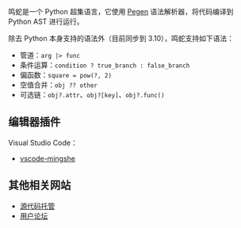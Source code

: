 鸣蛇是一个 Python 超集语言，它使用 [Pegen](https://github.com/we-like-parsers/pegen) 语法解析器，将代码编译到 Python AST 进行运行。

除去 Python 本身支持的语法外（目前同步到 3.10），鸣蛇支持如下语法：

- 管道：`arg |> func`
- 条件运算：`condition ? true_branch : false_branch`
- 偏函数：`square = pow(?, 2)`
- 空值合并：`obj ?? other`
- 可选链：`obj?.attr`、`obj?[key]`、`obj?.func()`

## 编辑器插件

Visual Studio Code：

  - [vscode-mingshe](https://marketplace.visualstudio.com/items?itemName=frostming.vscode-mingshe)

## 其他相关网站

- [源代码托管](https://github.com/abersheeran/mingshe)
- [用户论坛](https://github.com/abersheeran/mingshe/discussions)
